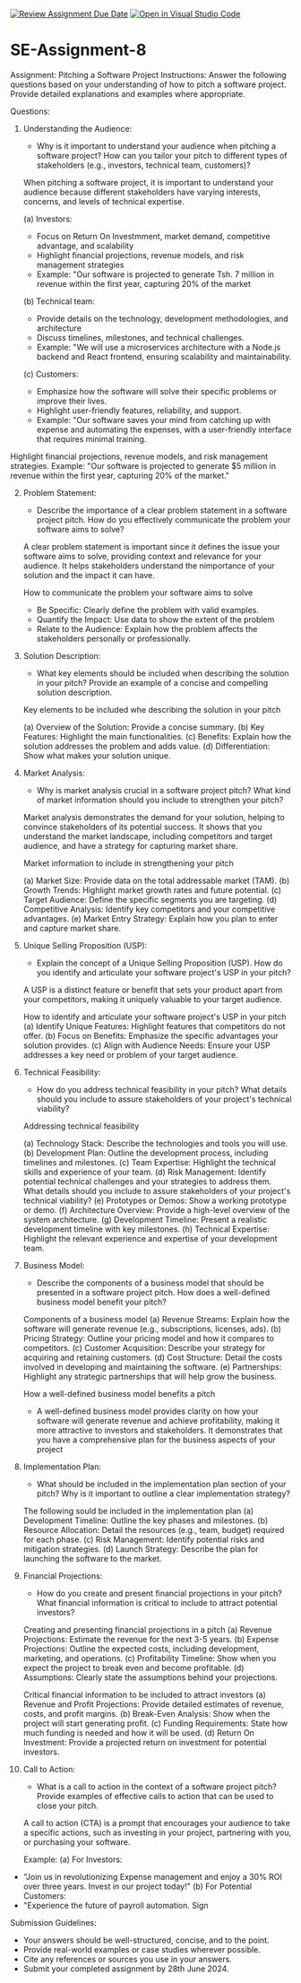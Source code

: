 [![Review Assignment Due Date](https://classroom.github.com/assets/deadline-readme-button-22041afd0340ce965d47ae6ef1cefeee28c7c493a6346c4f15d667ab976d596c.svg)](https://classroom.github.com/a/4bgukiqw)
[![Open in Visual Studio Code](https://classroom.github.com/assets/open-in-vscode-2e0aaae1b6195c2367325f4f02e2d04e9abb55f0b24a779b69b11b9e10269abc.svg)](https://classroom.github.com/online_ide?assignment_repo_id=15401739&assignment_repo_type=AssignmentRepo)
# SE-Assignment-8
 Assignment: Pitching a Software Project
 Instructions:
Answer the following questions based on your understanding of how to pitch a software project. Provide detailed explanations and examples where appropriate.

 Questions:

1. Understanding the Audience:
   - Why is it important to understand your audience when pitching a software project? How can you tailor your pitch to different types of stakeholders (e.g., investors, technical team, customers)?

   When pitching a software project, it is important to understand your audience because different stakeholders have varying interests, concerns, and levels of technical expertise.

   (a) Investors:
   - Focus on Return On Investmment, market demand, competitive advantage, and scalability
   -  Highlight financial projections, revenue models, and risk management strategies
   - Example: "Our software is projected to generate Tsh. 7 million in revenue within the first year, capturing 20% of the market

   (b) Technical team:
   - Provide details on the technology, development methodologies, and architecture
   - Discuss timelines, milestones, and technical challenges.
   - Example: "We will use a microservices architecture with a Node.js backend and React frontend, ensuring scalability and maintainability.

   (c) Customers:
   - Emphasize how the software will solve their specific problems or improve their lives.
   - Highlight user-friendly features, reliability, and support.
   - Example: "Our software saves your mind from catching up with expense and automating the expenses, with a user-friendly interface that requires minimal training.

Highlight financial projections, revenue models, and risk management strategies.
Example: "Our software is projected to generate $5 million in revenue within the first year, capturing 20% of the market."



2. Problem Statement:
   - Describe the importance of a clear problem statement in a software project pitch. How do you effectively communicate the problem your software aims to solve?

   A clear problem statement is important since it defines the issue your software aims to solve, providing context and relevance for your audience. It helps stakeholders understand the nimportance of your solution and the impact it can have.

   How to communicate the problem your software aims to solve
   - Be Specific: Clearly define the problem with valid examples.
   - Quantify the Impact: Use data to show the extent of the problem
   - Relate to the Audience: Explain how the problem affects the stakeholders personally or professionally.


3. Solution Description:
   - What key elements should be included when describing the solution in your pitch? Provide an example of a concise and compelling solution description.

   Key elements to be included whe describing the solution in your pitch

   (a) Overview of the Solution: Provide a concise summary.
   (b) Key Features: Highlight the main functionalities.
   (c) Benefits: Explain how the solution addresses the problem and adds value.
   (d) Differentiation: Show what makes your solution unique.

4. Market Analysis:
   - Why is market analysis crucial in a software project pitch? What kind of market information should you include to strengthen your pitch?

   Market analysis demonstrates the demand for your solution, helping to convince stakeholders of its potential success. It shows that you understand the market landscape, including competitors and target audience, and have a strategy for capturing market share.

   Market information to include in strengthening your pitch

   (a) Market Size: Provide data on the total addressable market (TAM).
   (b) Growth Trends: Highlight market growth rates and future potential.
   (c) Target Audience: Define the specific segments you are targeting.
   (d) Competitive Analysis: Identify key competitors and your competitive advantages.
   (e) Market Entry Strategy: Explain how you plan to enter and capture market share.

5. Unique Selling Proposition (USP):
   - Explain the concept of a Unique Selling Proposition (USP). How do you identify and articulate your software project's USP in your pitch?

   A USP is a distinct feature or benefit that sets your product apart from your competitors, making it uniquely valuable to your target audience.

   How to identify and articulate your software project's USP in your pitch
   (a) Identify Unique Features: Highlight features that competitors do not offer.
   (b) Focus on Benefits: Emphasize the specific advantages your solution provides.
   (c) Align with Audience Needs: Ensure your USP addresses a key need or problem of your target audience.

6. Technical Feasibility:
   - How do you address technical feasibility in your pitch? What details should you include to assure stakeholders of your project's technical viability?

   Addressing technical feasibility

   (a) Technology Stack: Describe the technologies and tools you will use.
   (b) Development Plan: Outline the development process, including timelines and milestones.
   (c) Team Expertise: Highlight the technical skills and experience of your team.
   (d) Risk Management: Identify potential technical challenges and your strategies to address them.
 What details should you include to assure stakeholders of your project's technical viability?
   (e) Prototypes or Demos: Show a working prototype or demo.
   (f) Architecture Overview: Provide a high-level overview of the system architecture.
   (g) Development Timeline: Present a realistic development timeline with key milestones.
   (h) Technical Expertise: Highlight the relevant experience and expertise of your development team.

7. Business Model:
   - Describe the components of a business model that should be presented in a software project pitch. How does a well-defined business model benefit your pitch?

   Components of a business model
   (a) Revenue Streams: Explain how the software will generate revenue (e.g., subscriptions, licenses, ads).
   (b) Pricing Strategy: Outline your pricing model and how it compares to competitors.
   (c) Customer Acquisition: Describe your strategy for acquiring and retaining customers.
   (d) Cost Structure: Detail the costs involved in developing and maintaining the software.
   (e) Partnerships: Highlight any strategic partnerships that will help grow the business.
   
   How a well-defined business model benefits a pitch
   - A well-defined business model provides clarity on how your software will generate revenue and achieve profitability, making it more attractive to investors and stakeholders. It demonstrates that you have a comprehensive plan for the business aspects of your project

8. Implementation Plan:
   - What should be included in the implementation plan section of your pitch? Why is it important to outline a clear implementation strategy?

   The following sould be included in the implementation plan
   (a) Development Timeline: Outline the key phases and milestones.
   (b) Resource Allocation: Detail the resources (e.g., team, budget) required for each phase.
   (c) Risk Management: Identify potential risks and mitigation strategies.
   (d) Launch Strategy: Describe the plan for launching the software to the market.

9. Financial Projections:
   - How do you create and present financial projections in your pitch? What financial information is critical to include to attract potential investors?

   Creating and presenting financial projections in a pitch
   (a) Revenue Projections: Estimate the revenue for the next 3-5 years.
   (b) Expense Projections: Outline the expected costs, including development, marketing, and operations.
   (c) Profitability Timeline: Show when you expect the project to break even and become profitable.
   (d) Assumptions: Clearly state the assumptions behind your projections.

   Critical financial information to be included to attract investors
   (a) Revenue and Profit Projections: Provide detailed estimates of revenue, costs, and profit margins.
   (b) Break-Even Analysis: Show when the project will start generating profit.
   (c) Funding Requirements: State how much funding is needed and how it will be used.
   (d) Return On Investment: Provide a projected return on investment for potential investors.

10. Call to Action:
    - What is a call to action in the context of a software project pitch? Provide examples of effective calls to action that can be used to close your pitch.

    A call to action (CTA) is a prompt that encourages your audience to take a specific actions, such as investing in your project, partnering with you, or purchasing your software.

    Example:
    (a) For Investors:
   - "Join us in revolutionizing Expense management and enjoy a 30% ROI over three years. Invest in our project today!"
    (b) For Potential Customers:
   - "Experience the future of payroll automation. Sign

 Submission Guidelines:
- Your answers should be well-structured, concise, and to the point.
- Provide real-world examples or case studies wherever possible.
- Cite any references or sources you use in your answers.
- Submit your completed assignment by 28th June 2024.


